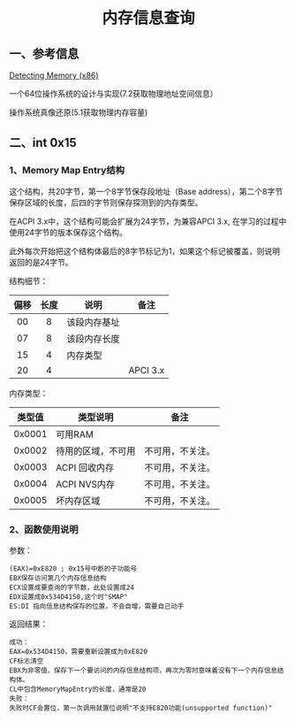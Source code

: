 # <h1 align="center">内存信息查询</h1>

## 一、参考信息

[Detecting Memory (x86)](https://wiki.osdev.org/Detecting_Memory_(x86))

一个64位操作系统的设计与实现(7.2获取物理地址空间信息）

操作系统真像还原(5.1获取物理内存容量)

## 二、int 0x15

### 1、Memory Map Entry结构

这个结构，共20字节，第一个8字节保存段地址（Base address），第二个8字节保存区域的长度，后四的字节则保存探测到的内存类型。

在ACPI 3.x中，这个结构可能会扩展为24字节，为兼容APCI 3.x, 在学习的过程中使用24字节的版本保存这个结构。

此外每次开始把这个结构体最后的8字节标记为1，如果这个标记被覆盖，则说明返回的是24字节。

结构细节：

| 偏移 | 长度 | 说明         | 备注     |
| :--: | :--: | ------------ | -------- |
|  00  |  8   | 该段内存基址 |          |
|  07  |  8   | 该段内存长度 |          |
|  15  |  4   | 内存类型     |          |
|  20  |  4   |              | APCI 3.x |



内存类型：

| 类型值 | 类型说明           | 备注             |
| :----: | ------------------ | ---------------- |
| 0x0001 | 可用RAM            |                  |
| 0x0002 | 待用的区域，不可用 | 不可用，不关注。 |
| 0x0003 | ACPI 回收内存      | 不可用，不关注。 |
| 0x0004 | ACPI NVS内存       | 不可用，不关注。 |
| 0x0005 | 坏内存区域         | 不可用，不关注。 |

### 2、函数使用说明

参数：

```
(EAX)=0xE820 ; 0x15号中断的子功能号
EBX保存访问第几个内存信息结构
ECX设置成要查询的字节数，此处设置成24
EDX设置成0x534D4150,这个时"SMAP"
ES:DI 指向信息结构保存的位置，不会自增，需要自己动手
```

返回结果：

```
成功：
EAX=0x534D4150，需要重新设置成为0xE820
CF标志清空
EBX为非零值，保存下一个要访问的内存信息结构项，再次为零时意味着没有下一个内存信息结构体。
CL中包含MemoryMapEntry的长度，通常是20
失败：
失败时CF会置位，第一次调用就置位说明"不支持E820功能(unsupported function)"
```



